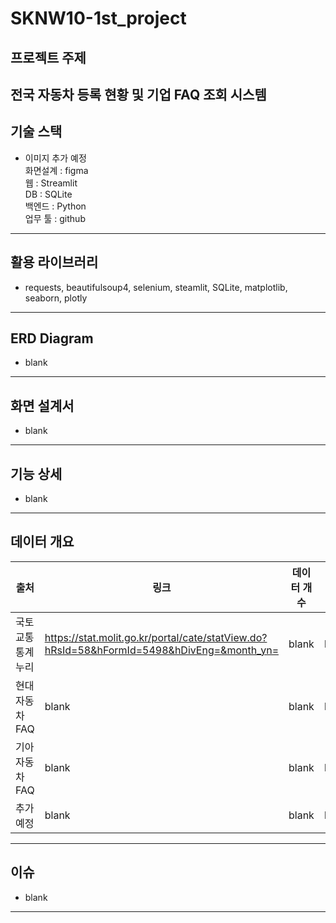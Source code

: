 # SKNW10-1st_project
## 프로젝트 주제
전국 자동차 등록 현황 및 기업 FAQ 조회 시스템
---
## 기술 스택  
- 이미지 추가 예정  
화면설계 : figma  
웹 : Streamlit  
DB : SQLite  
백엔드 : Python  
업무 툴 : github  
---
## 활용 라이브러리
- requests, beautifulsoup4, selenium, steamlit, SQLite, matplotlib, seaborn, plotly
---
## ERD Diagram
- blank
---
## 화면 설계서
- blank
---
## 기능 상세
- blank
---
## 데이터 개요
| 출처 | 링크 | 데이터 개수 | 구성 |
|---|---|---|---|
| 국토교통 통계누리 | https://stat.molit.go.kr/portal/cate/statView.do?hRsId=58&hFormId=5498&hDivEng=&month_yn= | blank | blank |
| 현대자동차 FAQ | blank | blank | blank |
| 기아자동차 FAQ | blank | blank | blank |
| 추가 예정 | blank | blank | blank |
---
## 이슈
- blank
---
